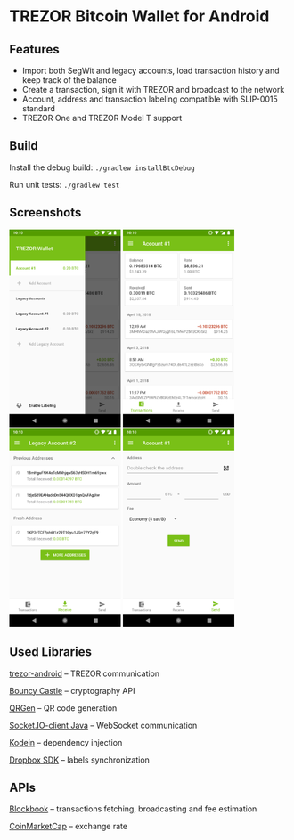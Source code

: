 # TREZOR Bitcoin Wallet for Android

## Features
- Import both SegWit and legacy accounts, load transaction history and keep track of the balance
- Create a transaction, sign it with TREZOR and broadcast to the network
- Account, address and transaction labeling compatible with SLIP-0015 standard
- TREZOR One and TREZOR Model T support

## Build
Install the debug build:
`./gradlew installBtcDebug`

Run unit tests:
`./gradlew test`

## Screenshots
<img src="docs/screen_accounts.png" width="200"> <img src="docs/screen_transactions.png" width="200"> <img src="docs/screen_addresses.png" width="200"> <img src="docs/screen_send.png" width="200">

## Used Libraries
[trezor-android](https://github.com/MattSkala/trezor-android) – TREZOR communication

[Bouncy Castle](https://www.bouncycastle.org/) – cryptography API

[QRGen](https://github.com/kenglxn/QRGen) – QR code generation

[Socket.IO-client Java](https://github.com/socketio/socket.io-client-java) – WebSocket communication

[Kodein](https://github.com/Kodein-Framework/Kodein-DI/) – dependency injection

[Dropbox SDK](https://github.com/dropbox/dropbox-sdk-java) – labels synchronization

## APIs
[Blockbook](https://github.com/trezor/blockbook) – transactions fetching, broadcasting and fee estimation

[CoinMarketCap](https://coinmarketcap.com/api/) – exchange rate

